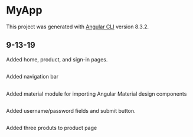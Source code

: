 

# MyApp

This project was generated with [Angular CLI](https://github.com/angular/angular-cli) version 8.3.2.

## 9-13-19
Added home, product, and sign-in pages.
##
Added navigation bar
##
Added material module for importing Angular Material design components
##
Added username/password fields and submit button.
##
Added three produts to product page

